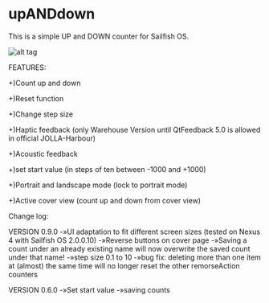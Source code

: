 upANDdown
=========
This is a simple UP and DOWN counter for Sailfish OS. 


![alt tag](https://github.com/mMjMm/upANDdown/blob/master/screenshots/20141220112618.png)

FEATURES:

+)Count up and down 

+)Reset function

+)Change step size 

+)Haptic feedback (only Warehouse Version until QtFeedback 5.0 is allowed in official JOLLA-Harbour)

+)Acoustic feedback

+)set start value (in steps of ten between -1000 and +1000)

+)Portrait and landscape mode (lock to portrait mode)

+)Active cover view (count up and down from cover view)

Change log:

VERSION 0.9.0
-»UI adaptation to fit different screen sizes (tested on Nexus 4 with Sailfish OS 2.0.0.10)
-»Reverse buttons on cover page
-»Saving a count under an already existing name will now overwrite the saved count under that name!
-»step size 0.1 to 10
-»bug fix: deleting more than one item at (almost) the same time will no longer reset the other remorseAction counters 

VERSION 0.6.0 
-»Set start value
-»saving counts


